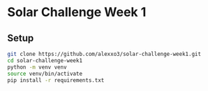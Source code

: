 # Solar Challenge Week 1

## Setup

```bash
git clone https://github.com/alexxo3/solar-challenge-week1.git
cd solar-challenge-week1
python -m venv venv
source venv/bin/activate
pip install -r requirements.txt
